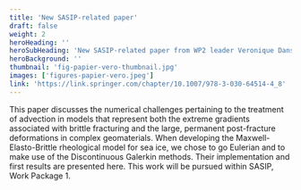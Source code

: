 ```yaml
---
title: 'New SASIP-related paper'
draft: false
weight: 2
heroHeading: ''
heroSubHeading: 'New SASIP-related paper from WP2 leader Veronique Dansereau et al.'
heroBackground: ''
thumbnail: 'fig-papier-vero-thumbnail.jpg'
images: ['figures-papier-vero.jpeg']
link: 'https://link.springer.com/chapter/10.1007/978-3-030-64514-4_8'
---
```

This paper discusses the numerical challenges pertaining to the treatment of advection in models that represent both the extreme gradients associated with brittle fracturing and the large, permanent post-fracture deformations in complex geomaterials. When developing the Maxwell-Elasto-Brittle rheological model for sea ice, we chose to go Eulerian and to make use of the Discontinuous Galerkin methods. Their implementation and first results are presented here. This work will be pursued within SASIP, Work Package 1.
